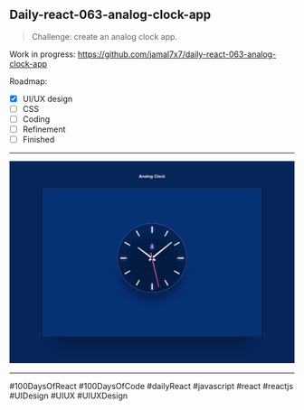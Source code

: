 ## Daily-react-063-analog-clock-app

> Challenge: create an analog clock app.

Work in progress: https://github.com/jamal7x7/daily-react-063-analog-clock-app


Roadmap:

- [x] UI/UX design
- [ ] CSS
- [ ] Coding
- [ ] Refinement
- [ ] Finished

---

![Alt text](/src/images/daily-react-063-analog-clock-app.png?raw=true "App UI")

---

#100DaysOfReact #100DaysOfCode #dailyReact #javascript #react #reactjs #UIDesign #UIUX #UIUXDesign
